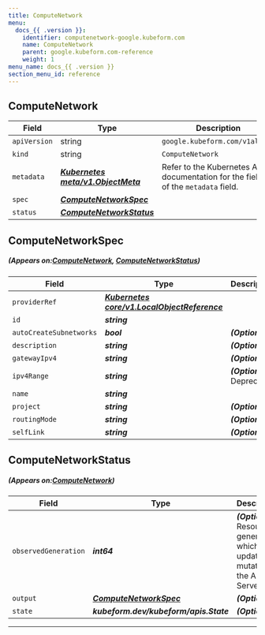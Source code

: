 ```yaml
---
title: ComputeNetwork
menu:
  docs_{{ .version }}:
    identifier: computenetwork-google.kubeform.com
    name: ComputeNetwork
    parent: google.kubeform.com-reference
    weight: 1
menu_name: docs_{{ .version }}
section_menu_id: reference
---
```


## ComputeNetwork
| Field | Type | Description |
| ------ | ----- | ----------- |
| `apiVersion` | string | `google.kubeform.com/v1alpha1` |
|    `kind` | string | `ComputeNetwork` |
| `metadata` | ***[Kubernetes meta/v1.ObjectMeta](https://kubernetes.io/docs/reference/generated/kubernetes-api/v1.13/#objectmeta-v1-meta)***|Refer to the Kubernetes API documentation for the fields of the `metadata` field.|
| `spec` | ***[ComputeNetworkSpec](#ComputeNetworkSpec)***||
| `status` | ***[ComputeNetworkStatus](#ComputeNetworkStatus)***||
## ComputeNetworkSpec
##### (Appears on:[ComputeNetwork](#ComputeNetwork), [ComputeNetworkStatus](#ComputeNetworkStatus))
| Field | Type | Description |
| ------ | ----- | ----------- |
| `providerRef` | ***[Kubernetes core/v1.LocalObjectReference](https://kubernetes.io/docs/reference/generated/kubernetes-api/v1.13/#localobjectreference-v1-core)***||
| `id` | ***string***||
| `autoCreateSubnetworks` | ***bool***| ***(Optional)*** |
| `description` | ***string***| ***(Optional)*** |
| `gatewayIpv4` | ***string***| ***(Optional)*** |
| `ipv4Range` | ***string***| ***(Optional)*** Deprecated|
| `name` | ***string***||
| `project` | ***string***| ***(Optional)*** |
| `routingMode` | ***string***| ***(Optional)*** |
| `selfLink` | ***string***| ***(Optional)*** |
## ComputeNetworkStatus
##### (Appears on:[ComputeNetwork](#ComputeNetwork))
| Field | Type | Description |
| ------ | ----- | ----------- |
| `observedGeneration` | ***int64***| ***(Optional)*** Resource generation, which is updated on mutation by the API Server.|
| `output` | ***[ComputeNetworkSpec](#ComputeNetworkSpec)***| ***(Optional)*** |
| `state` | ***kubeform.dev/kubeform/apis.State***| ***(Optional)*** |
---
